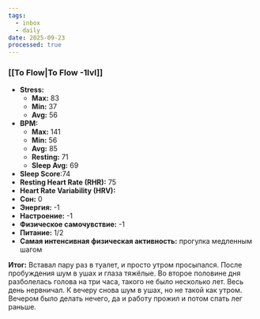 ```yaml
---
tags:
  - inbox
  - daily
date: 2025-09-23
processed: true
---
```


### [[To Flow|To Flow -1lvl]]

- **Stress:**
	- **Max:** 83
	- **Min:** 37
	- **Avg:** 56
- **BPM:**
	- **Max:** 141
	- **Min:** 56
	- **Avg:** 85
	- **Resting:** 71
	- **Sleep Avg:** 69
- **Sleep Score**:74
- **Resting Heart Rate (RHR):** 75
- **Heart Rate Variability (HRV):** 
- **Сон:** 0
- **Энергия:** -1
- **Настроение:** -1
- **Физическое самочувствие:** -1
- **Питание:** 1/2
- **Самая интенсивная физическая активность:** прогулка медленным шагом 

**Итог:**
Вставал пару раз в туалет, и просто утром просыпался. После пробуждения шум в ушах и глаза тяжёлые. Во второе половине дня разболелась голова на три часа, такого не было несколько лет. Весь день нервничал. К вечеру снова шум в ушах, но не такой как утром. Вечером было делать нечего, да и работу прожил и потом спать лег раньше.